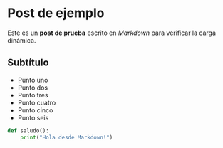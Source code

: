 # Post de ejemplo

Este es un **post de prueba** escrito en *Markdown* para verificar la carga dinámica.

## Subtítulo

- Punto uno
- Punto dos
- Punto tres
- Punto cuatro
- Punto cinco
- Punto seis


```python
def saludo():
    print("Hola desde Markdown!")